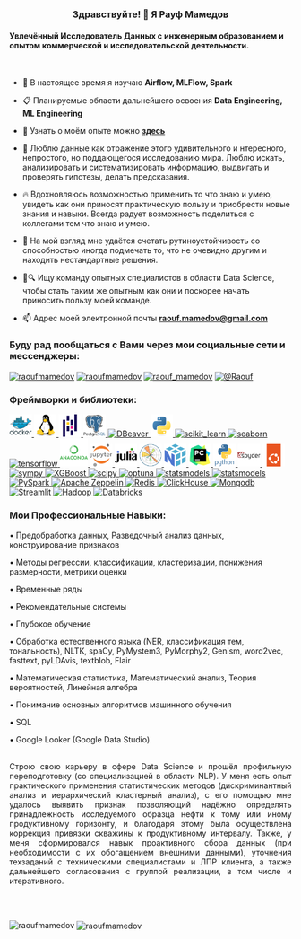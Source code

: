 <h3 align="center">Здравствуйте! 👋 Я Рауф Мамедов</h3>
<h4 align="left"> Увлечённый Исследователь Данных с инженерным образованием и опытом коммерческой и исследовательской деятельности.</h4>
<!-- -🔭Сейчас работаю над проектом парсинга и анализа данных сервиса HH.ru [НН_DS_vacancies_statistics_parsing_and_study](https://github.com/Raoufmamedov/HH.ru-parsing/blob/main/DS_vacancies_statistics_parsing_and_study.ipynb) -->
<br>

-  🌱 В настоящее время я изучаю **Airflow, MLFlow, Spark**

-  📋 Планируемые области дальнейшего освоения **Data Engineering, ML Engineering** 
  
-  📄 Узнать о моём опыте можно **[здесь](https://hh.ru/resume/8fcd3752ff0ae047e30039ed1f6671716f6948)**
  
-  💖 Люблю данные как отражение этого удивительного и нтересного, непростого, но поддающегося исследованию мира. Люблю искать, анализировать и систематизировать информацию, выдвигать и проверять гипотезы, делать предсказания.

-  🔥 Вдохновляюсь возможностью применить то что знаю и умею, увидеть как они приносят практическую пользу и приобрести новые знания и навыки. Всегда радует возможность поделиться с коллегами тем что знаю и умею.

-  💪 На мой взгляд мне удаётся счетать рутиноустойчивость со способностью иногда подмечать то, что не очевидно другим и находить нестандартные решения.

- 🔎🔍 Ищу команду опытных специалистов в области Data Science, чтобы стать таким же опытным как они и поскорее начать приносить пользу моей команде.

-  📫 Адрес моей электронной почты **raouf.mamedov@gmail.com**


<h3 align="left">Буду рад пообщаться с Вами через мои социальные сети и мессенджеры:</h3>

<p align="left">
  <a href="https://linkedin.com/in/raoufmamedov" target="blank"><img align="center" src="https://raw.githubusercontent.com/rahuldkjain/github-profile-readme-generator/master/src/images/icons/Social/linked-in-alt.svg" alt="raoufmamedov" height="30" width="40" /></a>
  <a href="https://kaggle.com/raoufmamedov" target="blank"><img align="center" src="https://raw.githubusercontent.com/rahuldkjain/github-profile-readme-generator/master/src/images/icons/Social/kaggle.svg" alt="raoufmamedov" height="30" width="40" /></a>
  <a href="https://t.me/raouf_mamedov" target="blank"><img align="center" src="https://upload.wikimedia.org/wikipedia/commons/8/82/Telegram_logo.svg" alt="raouf_mamedov" height="30" width="40" /></a>
  <a href="https://habr.com/ru/users/Raouf/" target="blank"><img align="center" src="https://upload.wikimedia.org/wikipedia/ru/7/7f/Habrahabr_logo.png" alt="@Raouf" height="30" width="40" /></a>
  
</p>


<h3 align="left">Фреймворки и библиотеки:</h3>
<p align="left"> 
  <a href="https://www.docker.com/" target="_blank" rel="noreferrer"> <img src="https://raw.githubusercontent.com/devicons/devicon/master/icons/docker/docker-original-wordmark.svg" alt="docker" width="40" height="40"/> </a> 
  <a href="https://www.linux.org/" target="_blank" rel="noreferrer"> <img src="https://raw.githubusercontent.com/devicons/devicon/master/icons/linux/linux-original.svg" alt="linux" width="40" height="40"/> </a> 
  <a href="https://pandas.pydata.org/" target="_blank" rel="noreferrer"> <img src="https://raw.githubusercontent.com/devicons/devicon/2ae2a900d2f041da66e950e4d48052658d850630/icons/pandas/pandas-original.svg" alt="pandas" width="40" height="40"/> </a> 
  <a href="https://www.postgresql.org" target="_blank" rel="noreferrer"> <img src="https://raw.githubusercontent.com/devicons/devicon/master/icons/postgresql/postgresql-original-wordmark.svg" alt="postgresql" width="40" height="40"/> </a> 
  <a href="https://dbeaver.io/" target="_blank" rel="noreferrer"> <img src="https://logos-download.com/wp-content/uploads/2022/12/DBeaver_Logo.png" alt="DBeaver" width="40" height="40"/> </a> 
  <a href="https://www.python.org" target="_blank" rel="noreferrer"> <img src="https://raw.githubusercontent.com/devicons/devicon/master/icons/python/python-original.svg" alt="python" width="40" height="40"/> </a>
<!--  <a href="https://pytorch.org/" target="_blank" rel="noreferrer"> <img src="https://www.vectorlogo.zone/logos/pytorch/pytorch-icon.svg" alt="pytorch" width="40" height="40"/> </a> -->
  <a href="https://scikit-learn.org/" target="_blank" rel="noreferrer"> <img src="https://upload.wikimedia.org/wikipedia/commons/0/05/Scikit_learn_logo_small.svg" alt="scikit_learn" width="40" height="40"/> </a>
  <a href="https://seaborn.pydata.org/" target="_blank" rel="noreferrer"> <img src="https://seaborn.pydata.org/_images/logo-mark-lightbg.svg" alt="seaborn" width="40" height="40"/> </a>  
  <a href="https://www.tensorflow.org" target="_blank" rel="noreferrer"> <img src="https://www.vectorlogo.zone/logos/tensorflow/tensorflow-icon.svg" alt="tensorflow" width="40" height="40"/> </a>
  <a href="https://www.anaconda.com/" target="_blank" rel="noreferrer"> <img src="https://github.com/devicons/devicon/blob/master/icons/anaconda/anaconda-original-wordmark.svg" alt="anaconda" width="50" height="50"/> </a>
  <a href="https://jupyter.org/" target="_blank" rel="noreferrer"> <img src="https://github.com/devicons/devicon/blob/master/icons/jupyter/jupyter-original-wordmark.svg" alt="jupyter" width="40" height="40"/> </a>
  <a href="https://julialang.org/" target="_blank" rel="noreferrer"> <img src="https://github.com/devicons/devicon/blob/master/icons/julia/julia-original-wordmark.svg" alt="julia" width="40" height="40"/> </a>
  <a href="https://matplotlib.org/" target="_blank" rel="noreferrer"> <img src="https://github.com/devicons/devicon/blob/master/icons/matplotlib/matplotlib-original.svg" alt="matplotlib" width="40" height="40"/> </a>
  <a href="https://numpy.org/" target="_blank" rel="noreferrer"> <img src="https://github.com/devicons/devicon/blob/master/icons/numpy/numpy-original.svg" alt="numpy" width="40" height="40"/> </a>
  <a href="https://www.jetbrains.com/ru-ru/pycharm/" target="_blank" rel="noreferrer"> <img src="https://github.com/devicons/devicon/blob/master/icons/pycharm/pycharm-original.svg" alt="pycharm" width="40" height="40"/> </a>
  <a href="https://www.python.org/" target="_blank" rel="noreferrer"> <img src="https://github.com/devicons/devicon/blob/master/icons/python/python-original-wordmark.svg" alt="python" width="40" height="40"/> </a>
  <a href="https://www.spyder-ide.org/" target="_blank" rel="noreferrer"> <img src="https://github.com/devicons/devicon/blob/master/icons/spyder/spyder-original-wordmark.svg" alt="spyder" width="40" height="40"/> </a>
  <a href="https://ubuntu.com/" target="_blank" rel="noreferrer"> <img src="https://github.com/devicons/devicon/blob/master/icons/ubuntu/ubuntu-original.svg" alt="ubuntu" width="40" height="40"/> </a>
  <a href="https://sympy.org/" target="_blank" rel="noreferrer"> <img src="https://docs.sympy.org/dev/_images/sympy.svg" alt="sympy" width="40" height="40"/> </a>
 <a href="https://xgboost.ai" target="_blank" rel="noreferrer"> <img src="https://camo.githubusercontent.com/0f091e4259df42e93eb9658f8fc224c8075d01ffc7a4bed16a78b06524e4b4a6/68747470733a2f2f7867626f6f73742e61692f696d616765732f6c6f676f2f7867626f6f73742d6c6f676f2e737667" alt="XGBoost" width="60" height="40"/> </a>
<a href="https://scipy.org/" target="_blank" rel="noreferrer"> <img src="https://upload.wikimedia.org/wikipedia/commons/b/b2/SCIPY_2.svg" alt="scipy" width="40" height="40"/> </a>
<a href="https://optuna.org/" target="_blank" rel="noreferrer"> <img src="https://raw.githubusercontent.com/optuna/optuna/master/docs/image/optuna-logo.png" alt="optuna" width="160" height="40"/> </a>
<a href="https://www.statsmodels.org/" target="_blank" rel="noreferrer"> <img src="https://www.statsmodels.org/stable/_images/statsmodels-logo-v2.svg" alt="statsmodels" width="40" height="40"/> </a>
 <a href="https://radimrehurek.com/gensim/" target="_blank" rel="noreferrer"> <img src="https://numfocus.org/wp-content/uploads/2018/01/gensim-circle.png" alt="statsmodels" width="40" height="40"/> </a>
 <a href="https://spark.apache.org/docs/latest/api/python/index.html" target="_blank" rel="noreferrer"> <img src="https://miro.medium.com/v2/format:webp/1*nPcdyVwgcuEZiEZiRqApug.jpeg" alt="PySpark" width="90" height="40"/> </a>
 <a href="https://zeppelin.apache.org/" target="_blank" rel="noreferrer"> <img src="https://zeppelin.apache.org/assets/themes/zeppelin/img/zeppelin_classic_logo.png" alt="Apache Zeppelin " width="70" height="40"/> </a>
<a href="https://redis.io/" target="_blank" rel="noreferrer"> <img src="https://banner2.cleanpng.com/20180614/at/kisspng-redis-distributed-cache-database-caching-wrapper-5b23184e29e4c3.6868417715290266381716.jpg" alt="Redis" width="70" height="40"/> </a>
<a href="https://clickhouse.com/" target="_blank" rel="noreferrer"> <img src="https://imply.io/wp-content/uploads/2024/02/image-3.png" alt="ClickHouse" width="80" height="40"/> </a>
<a href="https://www.mongodb.com/" target="_blank" rel="noreferrer"> <img src="https://upload.wikimedia.org/wikipedia/commons/0/00/Mongodb.png" alt="Mongodb" width="100" height="40"/> </a>
<a href="https://streamlit.io/" target="_blank" rel="noreferrer"> <img src="https://upload.wikimedia.org/wikipedia/commons/7/77/Streamlit-logo-primary-colormark-darktext.png" alt="Streamlit" width="80" height="40"/> </a>
<a href="https://hadoop.apache.org/" target="_blank" rel="noreferrer"> <img src="https://upload.wikimedia.org/wikipedia/commons/0/0e/Hadoop_logo.svg" alt="Hadoop" width="120" height="40"/> </a>
<a href="https://www.databricks.com/" target="_blank" rel="noreferrer"> <img src="https://upload.wikimedia.org/wikipedia/commons/6/63/Databricks_Logo.png" alt="Databricks" width="70" height="40"/> </a>

<h3 align="justify">Мои Профессиональные Навыки:</h3> 

• Предобработка данных, Разведочный анализ данных, конструирование признаков

• Методы регрессии, классификации, кластеризации, понижения размерности, метрики оценки

• Временные ряды

• Рекомендательные системы

• Глубокое обучение

• Обработка естественного языка (NER, классификация тем, тональность),  NLTK, spaCy, PyMystem3, PyMorphy2, Genism, word2vec, fasttext, pyLDAvis, textblob, Flair

• Математическая статистика, Математический анализ, Теория вероятностей, Линейная алгебра

• Понимание основных алгоритмов машинного обучения

• SQL 

• Google Looker (Google Data Studio)
<br>
</br>

<p align="justify">  
Строю свою карьеру в сфере Data Science и прошёл профильную переподготовку (со специализацией в области NLP). У меня есть опыт практического применения статистических методов (дискриминантный анализ и иерархический кластерный анализ), 
с его помощью мне удалось выявить признак позволяющий надёжно определять принадлежность исследуемого образца нефти к тому или иному продуктивному горизонту, и благодаря этому была осуществлена коррекция привязки скважины к продуктивному интервалу.
Также, у меня сформировался навык проактивного сбора данных (при необходимости с их обогащением внешними данными), уточнения техзаданий с техническими специалистами и ЛПР клиента, а также дальнейшего согласования с группой реализации, в том числе и итеративного.
</p>
<br>
</br>

<p><img align="left" src="https://github-readme-stats.vercel.app/api/top-langs?username=raoufmamedov&show_icons=true&locale=en&layout=compact" alt="raoufmamedov" /></p>
<p>&nbsp;<img align="center" src="https://github-readme-stats.vercel.app/api?username=raoufmamedov&hide=contribs,prs&show=reviews,discussions_started,discussions_answered,prs_merged,prs_merged_percentage&show_icons=true&locale=en" alt="raoufmamedov" /></p>













